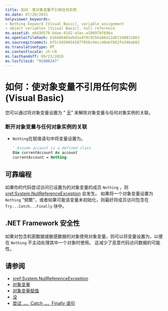 ```yaml
---
title: 如何：使对象变量不引用任何实例
ms.date: 07/20/2015
helpviewer_keywords:
- Nothing keyword [Visual Basic], variable assignment
- object variables [Visual Basic], null reference
ms.assetid: e6d30578-bdae-4142-a3ac-a10697bf696a
ms.openlocfilehash: 61bb06401ebd1e479c9256a80a12d87240831063
ms.sourcegitcommit: bf5c5850654187705bc94cc40ebfb62fe346ab02
ms.translationtype: MT
ms.contentlocale: zh-CN
ms.lasthandoff: 09/23/2020
ms.locfileid: "91080247"
---
```

# <a name="how-to-make-an-object-variable-not-refer-to-any-instance-visual-basic"></a>如何：使对象变量不引用任何实例 (Visual Basic)

您可以通过将对象变量设置为 " [无](../../../language-reference/nothing.md)" 来解除对象变量与任何对象实例的关联。  
  
### <a name="to-disassociate-an-object-variable-from-any-object-instance"></a>断开对象变量与任何对象实例的关联  
  
- `Nothing`在赋值语句中将变量设置为。  
  
    ```vb  
    ' Assume account is a defined class  
    Dim currentAccount As account  
    currentAccount = Nothing  
    ```  
  
## <a name="robust-programming"></a>可靠编程  

 如果你的代码尝试访问已设置为的对象变量的成员 `Nothing` ，则 <xref:System.NullReferenceException> 会发生。 如果将一个对象变量设置为 `Nothing` "频繁"，或者如果可能该变量未初始化，则最好将成员访问包含在 `Try...Catch...Finally` 块中。  
  
## <a name="net-framework-security"></a>.NET Framework 安全性  

 如果对包含机密数据或敏感数据的对象使用对象变量，则可以将变量设置为，以便在 `Nothing` 不主动处理其中一个对象时使用。 这减少了恶意代码访问数据的可能性。  
  
## <a name="see-also"></a>请参阅

- <xref:System.NullReferenceException>
- [对象变量](object-variables.md)
- [对象变量赋值](object-variable-assignment.md)
- [没](../../../language-reference/nothing.md)
- [尝试 .。。Catch .。。Finally 语句](../../../language-reference/statements/try-catch-finally-statement.md)
